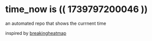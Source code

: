 # time_now is (( 1739797200046 ))

an automated repo that shows the currnent time

inspired by [breakingheatmap](https://github.com/breakingheatmap/breakingheatmap)